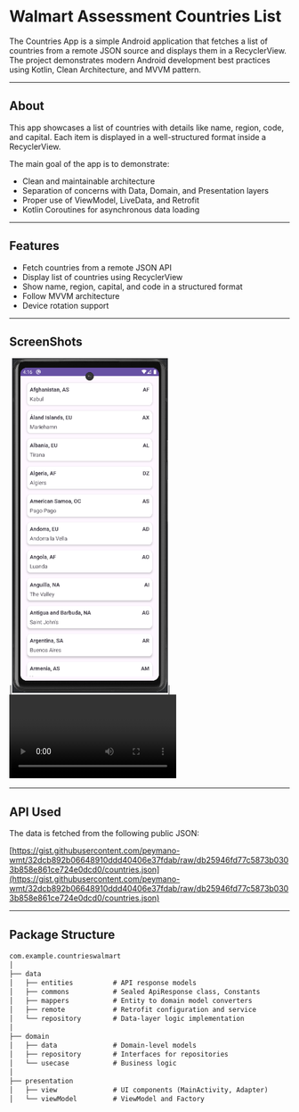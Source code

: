 # Walmart Assessment Countries List

The Countries App is a simple Android application that fetches a list of countries from a remote JSON source and displays them in a RecyclerView. The project demonstrates modern Android development best practices using Kotlin, Clean Architecture, and MVVM pattern.

---

## About

This app showcases a list of countries with details like name, region, code, and capital. Each item is displayed in a well-structured format inside a RecyclerView.

The main goal of the app is to demonstrate:

- Clean and maintainable architecture
- Separation of concerns with Data, Domain, and Presentation layers
- Proper use of ViewModel, LiveData, and Retrofit
- Kotlin Coroutines for asynchronous data loading

---

## Features

- Fetch countries from a remote JSON API
- Display list of countries using RecyclerView
- Show name, region, capital, and code in a structured format
- Follow MVVM architecture
- Device rotation support

---

## ScreenShots
|<img alt="screenshot" height="600" src="https://github.com/Gdeepika56/Walmart-Deepika-CodingAssessment/blob/main/country_list.png" width="280"/>|<video src="https://github.com/user-attachments/assets/9cfc7d1d-ec06-40fd-9055-19ac5640582c"/>|

---

## API Used

The data is fetched from the following public JSON:

[https://gist.githubusercontent.com/peymano-wmt/32dcb892b06648910ddd40406e37fdab/raw/db25946fd77c5873b0303b858e861ce724e0dcd0/countries.json](https://gist.githubusercontent.com/peymano-wmt/32dcb892b06648910ddd40406e37fdab/raw/db25946fd77c5873b0303b858e861ce724e0dcd0/countries.json)

---

## Package Structure
```text
com.example.countrieswalmart
│
├── data
│   ├── entities          # API response models
│   ├── commons           # Sealed ApiResponse class, Constants
│   ├── mappers           # Entity to domain model converters
│   ├── remote            # Retrofit configuration and service
│   └── repository        # Data-layer logic implementation
│
├── domain
│   ├── data              # Domain-level models
│   ├── repository        # Interfaces for repositories
│   └── usecase           # Business logic
│
├── presentation
│   ├── view              # UI components (MainActivity, Adapter)
│   └── viewModel         # ViewModel and Factory

